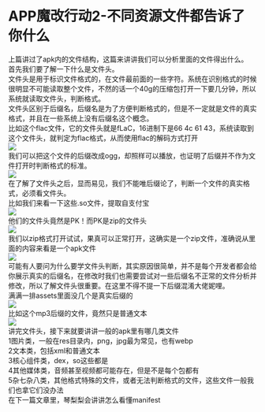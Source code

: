 # APP魔改行动2-不同资源文件都告诉了你什么  
上篇讲过了apk内的文件结构，这篇来讲讲我们可以分析里面的文件得出什么。  
首先我们要了解一下什么是文件头。  
文件头是用于标识文件格式的，在文件最前面的一些字符。系统在识别格式的时候很明显不可能读取整个文件，不然的话一个40g的压缩包打开一下要几分钟，所以系统就读取文件头，判断格式。  
文件头区别于后缀名，后缀名是为了方便判断格式的，但是不一定就是文件的真实格式，并且在一些系统上没有后缀名这个概念。  
比如这个flac文件，它的文件头就是fLaC，16进制下是66 4c 61 43，系统读取到这个文件头，就判定为flac格式，从而使用flac的解码方式打开  
![](11.png)  
我们可以把这个文件的后缀改成ogg，却照样可以播放，也证明了后缀并不作为文件打开时判断格式的标准。  
![](12.png)  
在了解了文件头之后，显而易见，我们不能唯后缀论了，判断一个文件的真实格式，必须看文件头。  
比如我们来看一下这些.so文件，提取自支付宝  
![](13.png)  
他们的文件头竟然是PK！而PK是zip的文件头  
![](14.png)  
我们以zip格式打开试试，果真可以正常打开，这确实是一个zip文件，准确说从里面的内容来看是一个apk文件  
![](15.png)  
可能有人要问为什么要学文件头判断，其实原因很简单，并不是每个开发者都会给你展示真实的后缀名，在修改时我们也需要尝试对一些后缀名不正常的文件分析并修改，所以了解文件头很重要。在这里不得不提一下后缀混淆大佬妮哩。  
满满一排assets里面没几个是真实后缀的  
![](16.png)  
比如这个mp3后缀的文件，竟然只是普通文本  
![](17.png)  
讲完文件头，接下来就要讲讲一般的apk里有哪几类文件  
1图片类，一般在res目录内，png，jpg最为常见，也有webp  
2文本类，包括xml和普通文本  
3核心组件类，dex，so这些都是  
4其他媒体类，音频甚至视频都可能存在，但是不是每个包都有  
5杂七杂八类，其他格式特殊的文件，或者无法判断格式的文件，这些文件一般我们也拿它们没办法  
在下一篇文章里，琴梨梨会讲讲怎么看懂manifest  
